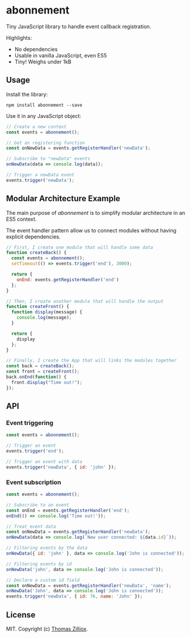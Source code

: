abonnement
======

Tiny JavaScript library to handle event callback registration.

Highlights:

 * No dependencies
 * Usable in vanilla JavaScript, even ES5
 * Tiny! Weighs under 1kB
 
Usage
------

Install the library:

```
npm install abonnement --save
```

Use it in any JavaScript object:

```js
// Create a new context
const events = abonnement();

// Get an registering function 
const onNewData = events.getRegisterHandler('newData');

// Subscribe to "newData" events  
onNewData(data => console.log(data));

// Trigger a newData event
events.trigger('newData');
```
 
Modular Architecture Example
------

The main purpose of *abonnement* is to simplify modular architecture in an ES5 context.

The event handler pattern allow us to connect modules without having explicit dependencies.

```js
// First, I create one module that will handle some data
function createBack() {
  const events = abonnement();
  setTimeout(() => events.trigger('end'), 3000);

  return {
    onEnd: events.getRegisterHandler('end')
  };
}

// Then, I create another module that will handle the output
function createFront() {
  function display(message) {
    console.log(message);
  }

  return {
    display
  };
}

// Finally, I create the App that will links the modules together
const back = createBack();
const front = createFront();
back.onEnd(function() {
  front.display("Time out!");
});
```

API
------

### Event triggering

```js
const events = abonnement();

// Trigger an event
events.trigger('end');

// Trigger an event with data
events.trigger('newData', { id: 'john' });
```

### Event subscription
 
 ```js
const events = abonnement();

// Subscribe to an event
const onEnd = events.getRegisterHandler('end');
onEnd(() => console.log('Time out!'));

// Treat event data
const onNewData = events.getRegisterHandler('newData');
onNewData(data => console.log(`New user connected: ${data.id}`));

// Filtering events by the data
onNewData({ id: 'john' }, data => console.log('John is connected'));

// Filtering events by id
onNewData('john', data => console.log('John is connected'));

// Declare a custom id field
const onNewData = events.getRegisterHandler('newData', 'name');
onNewData('John', data => console.log('John is connected'));
events.trigger('newData', { id: 76, name: 'John' });
```


## License

MIT. Copyright (c) [Thomas Zilliox](https://tzi.fr).

